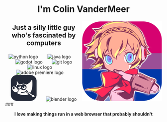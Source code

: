 <h1 align="center">I'm Colin VanderMeer</h1>

###

<img align="right" height="256" src="https://raw.githubusercontent.com/ColinVanderMeer/ColinVanderMeer/main/githubAigis.png"  />

###

<h2 align="center">Just a silly little guy who's fascinated by computers</h2>

###

<div align="center">
  <img src="https://skillicons.dev/icons?i=py" height="83" alt="python logo"  />
  <img width="22" />
  <img src="https://skillicons.dev/icons?i=java" height="83" alt="java logo"  />
  <img width="22" />
  <img src="https://skillicons.dev/icons?i=godot" height="83" alt="godot logo"  />
  <img width="22" />
  <img src="https://skillicons.dev/icons?i=git" height="83" alt="git logo"  />
</div>
<div align="center">
  <img src="https://skillicons.dev/icons?i=linux" height="83" alt="linux logo"  />
  <img width="22" />
  <img src="https://skillicons.dev/icons?i=pr" height="83" alt="adobe premiere logo"  />
  <img width="22" />
  <img src="https://raw.githubusercontent.com/ColinVanderMeer/ColinVanderMeer/main/GimpIcon.png" height="83" alt="adobe premiere logo"  />
  <img width="22" />
  <img src="https://skillicons.dev/icons?i=blender" height="83" alt="blender logo"  />
</div>
###

<p align="center"><b>I love making things run in a web browser that probably shouldn't</b></p>

###
